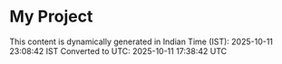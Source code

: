 # My Project

This content is dynamically generated in Indian Time (IST): 2025-10-11 23:08:42 IST
Converted to UTC: 2025-10-11 17:38:42 UTC
